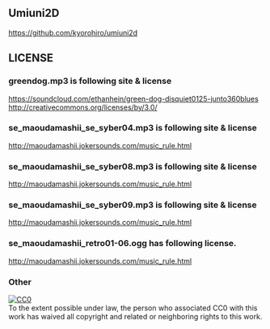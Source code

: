 ## Umiuni2D
https://github.com/kyorohiro/umiuni2d


## LICENSE
### greendog.mp3 is following site & license
  https://soundcloud.com/ethanhein/green-dog-disquiet0125-junto360blues
  http://creativecommons.org/licenses/by/3.0/
### se_maoudamashii_se_syber04.mp3 is following site & license
  http://maoudamashii.jokersounds.com/music_rule.html
### se_maoudamashii_se_syber08.mp3 is following site & license
  http://maoudamashii.jokersounds.com/music_rule.html
### se_maoudamashii_se_syber09.mp3 is following site & license
  http://maoudamashii.jokersounds.com/music_rule.html
### se_maoudamashii_retro01-06.ogg has following license.
  http://maoudamashii.jokersounds.com/music_rule.html
### Other
<p xmlns:dct="http://purl.org/dc/terms/">
  <a rel="license"
     href="http://creativecommons.org/publicdomain/zero/1.0/">
    <img src="http://i.creativecommons.org/p/zero/1.0/88x31.png" style="border-style: none;" alt="CC0" />
  </a>
  <br />
  To the extent possible under law,
  <span rel="dct:publisher" resource="[_:publisher]">the person who associated CC0</span>
  with this work has waived all copyright and related or neighboring
  rights to this work.
</p>

##
